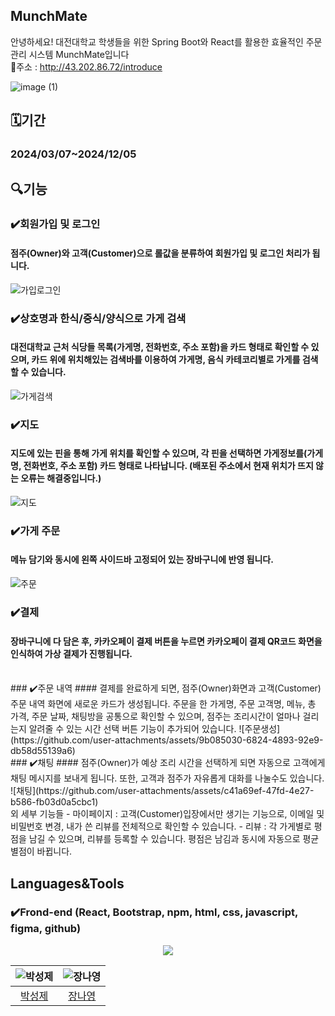 ## MunchMate

안녕하세요! 대전대학교 학생들을 위한 Spring Boot와 React를 활용한 효율적인 주문 관리 시스템 MunchMate입니다 <br/>
🌟주소 : http://43.202.86.72/introduce

![image (1)](https://github.com/user-attachments/assets/e4608c65-727b-4fb2-97aa-572b6072346b)

## 🗓️기간
### 2024/03/07~2024/12/05

## 🔍기능

### ✔️회원가입 및 로그인
#### 점주(Owner)와 고객(Customer)으로 롤값을 분류하여 회원가입 및 로그인 처리가 됩니다.
![가입로그인](https://github.com/user-attachments/assets/6d87fe1f-d52e-4348-89d7-a6a4b4ceb66d)
<br/>
### ✔️상호명과 한식/중식/양식으로 가게 검색
#### 대전대학교 근처 식당들 목록(가게명, 전화번호, 주소 포함)을 카드 형태로 확인할 수 있으며, 카드 위에 위치해있는 검색바를 이용하여 가게명, 음식 카테코리별로 가게를 검색할 수 있습니다.
![가게검색](https://github.com/user-attachments/assets/735efd88-41bd-4a4d-bf21-48c5f456b60f)
<br/>
### ✔️지도
#### 지도에 있는 핀을 통해 가게 위치를 확인할 수 있으며, 각 핀을 선택하면 가게정보를(가게명, 전화번호, 주소 포함) 카드 형태로 나타납니다. (배포된 주소에서 현재 위치가 뜨지 않는 오류는 해결중입니다.)
![지도](https://github.com/user-attachments/assets/c500e2d2-98e5-46b1-8607-3bdda754ae7e)
<br/>
### ✔️가게 주문 
#### 메뉴 담기와 동시에 왼쪽 사이드바 고정되어 있는 장바구니에 반영 됩니다. 
![주문](https://github.com/user-attachments/assets/260988c7-366d-4ca3-8feb-a40d78ac1b59)
<br/>
### ✔️결제
#### 장바구니에 다 담은 후, 카카오페이 결제 버튼을 누르면 카카오페이 결제 QR코드 화면을 인식하여 가상 결제가 진행됩니다.
<br/>
### ✔️주문 내역 
#### 결제를 완료하게 되면, 점주(Owner)화면과 고객(Customer) 주문 내역 화면에 새로운 카드가 생성됩니다. 주문을 한 가게명, 주문 고객명, 메뉴, 총 가격, 주문 날짜, 채팅방을 공통으로 확인할 수 있으며, 점주는 조리시간이 얼마나 걸리는지 알려줄 수 있는 시간 선택 버튼 기능이 추가되어 있습니다.
![주문생성](https://github.com/user-attachments/assets/9b085030-6824-4893-92e9-db58d55139a6)
<br/>
### ✔️채팅
#### 점주(Owner)가 예상 조리 시간을 선택하게 되면 자동으로 고객에게 채팅 메시지를 보내게 됩니다. 또한, 고객과 점주가 자유롭게 대화를 나눌수도 있습니다.
![채팅](https://github.com/user-attachments/assets/c41a69ef-47fd-4e27-b586-fb03d0a5cbc1)
<br/>
외 세부 기능들
- 마이페이지 : 고객(Customer)입장에서만 생기는 기능으로, 이메일 및 비밀번호 변경, 내가 쓴 리뷰를 전체적으로 확인할 수 있습니다.
- 리뷰 : 각 가게별로 평점을 남길 수 있으며, 리뷰를 등록할 수 있습니다. 평점은 남김과 동시에 자동으로 평균 별점이 바뀝니다.

## Languages&Tools
### ✔️Frond-end (React, Bootstrap, npm, html, css, javascript, figma, github)
<p align="center">
  <a href="https://skillicons.dev">
    <img src="https://skillicons.dev/icons?i=react,bootstrap,npm,html,css,js,figma,github" />
  </a>
</p>

| ![박성제](https://avatars.githubusercontent.com/u/112605057?v=4) | ![장나영](https://avatars.githubusercontent.com/u/112605030?v=4) | 
| :-------------------------------------------------------------:  | :-------------------------------------------------------------: |
|             [박성제](https://github.com/chuu8319)                 |              [장나영](https://github.com/skdod2453)               | 
